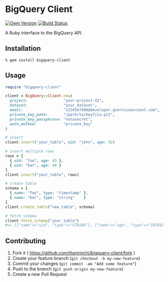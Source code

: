 # BigQuery Client

[![Gem Version](https://badge.fury.io/rb/bigquery-client.svg)](http://badge.fury.io/rb/bigquery-client)
[![Build Status](https://travis-ci.org/ttanimichi/bigquery-client.png)](https://travis-ci.org/ttanimichi/bigquery-client)

A Ruby interface to the BigQuery API.

## Installation

```
% gem install bigquery-client
```

## Usage

```ruby
require "bigquery-client"

client = BigQuery::Client.new(
  project:                "your-project-42",
  dataset:                "your_dataset",
  email:                  "1234567890@developer.gserviceaccount.com",
  private_key_path:       "/path/to/keyfile.p12",
  private_key_passphrase: "notasecret",
  auth_method:            "private_key"
)

# insert
client.insert("your_table", uid: "john", age: 42)

# insert multiple rows
rows = [
  { uid: "foo", age: 43 },
  { uid: "bar", age: 44 }
]
client.insert("your_table", rows)

# create table
schema = [
  { name: "foo", type: "timestamp" },
  { name: "bar", type: "string"    }
]
client.create_table("new_table", schema)

# fetch schema
client.fetch_schema("your_table")
#=> [{"name"=>"uid", "type"=>"STRING"}, {"name"=>"age", "type"=>"INTEGER"}]
```

## Contributing

1. Fork it ( https://github.com/ttanimichi/bigquery-client/fork )
2. Create your feature branch (`git checkout -b my-new-feature`)
3. Commit your changes (`git commit -am "Add some feature"`)
4. Push to the branch (`git push origin my-new-feature`)
5. Create a new Pull Request
